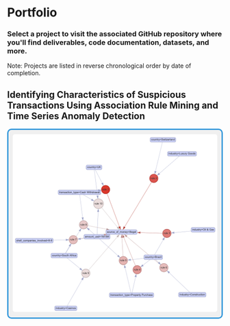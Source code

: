 # Portfolio
### Select a project to visit the associated GitHub repository where you'll find deliverables, code documentation, datasets, and more.
Note: Projects are listed in reverse chronological order by date of completion.

## Identifying Characteristics of Suspicious Transactions Using Association Rule Mining and Time Series Anomaly Detection
<a href="https://github.com/BryanJacobs02/info523-final-project">
  <div style="border: 3px solid #3498db; background-color: #f0f0f0; padding: 10px; border-radius: 10px; display: inline-block;">
    <img src="assets/img/info_523_project_image.png" alt="Project Description" style="max-width: 100%; border-radius: 5px;" />
  </div>
</a>
